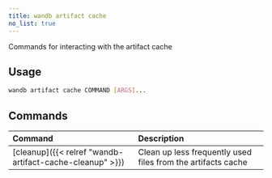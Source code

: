 ```yaml
---
title: wandb artifact cache
no_list: true
---
```


Commands for interacting with the artifact cache

## Usage

```bash
wandb artifact cache COMMAND [ARGS]...
```

## Commands

| Command | Description |
| :--- | :--- |
| [cleanup]({{< relref "wandb-artifact-cache-cleanup" >}}) | Clean up less frequently used files from the artifacts cache |

